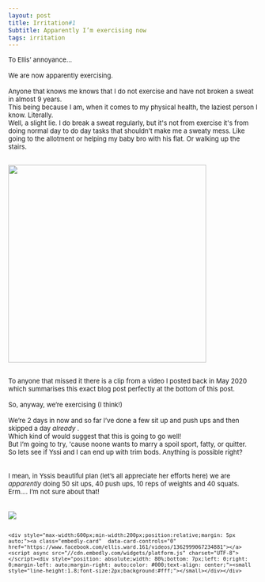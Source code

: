 ```yaml
---
layout: post
title: Irritation#1
Subtitle: Apparently I’m exercising now 
tags: irritation
---
```


<div class="text-left">
<div class="boxed">
  <font size="2">

To Ellis’ annoyance...<br>
    <br>
    We are now apparently exercising. <br><br>
    Anyone that knows me knows that I do not exercise and have not broken a sweat in almost 9 years. <br>
    This being because I am, when it comes to my physical health, the laziest person I know. Literally. <br>
    Well, a slight lie. I do break a sweat regularly, but it's not from exercise it's from doing normal day to do day tasks that shouldn't make me a sweaty mess. Like going to the allotment or helping my baby bro with his flat. Or walking up the stairs. <br>
    <div class="text-center">
  <br/>
  <img src="{{ site.baseurl }}/img/6C9766D4-EC35-46C5-A49F-8E78357D38C3.jpg" height="400" width ="400"/>
</div><br>
To anyone that missed it there is a clip from a video I posted back in May 2020 which summarises this exact blog post perfectly at the bottom of this post.    <br>
 <br>
So, anyway, we’re exercising (I think!)<br>
<br>
We’re 2 days in now and so far I’ve done a few sit up and push ups and then skipped a day <i> already </i>. <br>
    Which kind of would suggest that this is going to go well! <br>
    But I’m going to try, 'cause noone wants to marry a spoil sport, fatty, or quitter.<br>
    So lets see if Yssi and I can end up with trim bods. Anything is possible right?<br>  
<br><br>
I mean, in Yssis beautiful plan (let’s all appreciate her efforts here) we are <i>apparently</i> doing 50 sit ups, 40 push ups, 10 reps of weights and 40 squats. <br>
Erm…. I’m not sure about that! <br>
<br>
<div class="text-center">
  <br/>
  <img src="{{ site.baseurl }}/img/20210707julyplan.png"/>
</div><br>
    
    <div style="max-width:600px;min-width:200px;position:relative;margin: 5px auto;"><a class="embedly-card"  data-card-controls="0" href="https://www.facebook.com/ellis.ward.161/videos/1362999067234881"></a><script async src="//cdn.embedly.com/widgets/platform.js" charset="UTF-8"></script><div style="position: absolute;width: 80%;bottom: 7px;left: 0;right: 0;margin-left: auto;margin-right: auto;color: #000;text-align: center;"><small style="line-height:1.8;font-size:2px;background:#fff;"></small></div></div>


</font>
